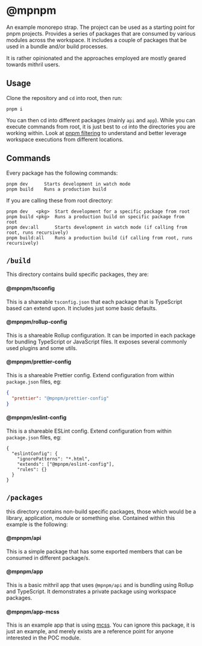 # @mpnpm

An example monorepo strap. The project can be used as a starting point for pnpm projects. Provides a series of packages that are consumed by various modules across the workspace. It includes a couple of packages that be used in a bundle and/or build processes.

It is rather opinionated and the approaches employed are mostly geared towards mithril users.

## Usage

Clone the repository and `cd` into root, then run:

```cli
pnpm i
```

You can then cd into different packages (mainly `api` and `app`). While you can execute commands from root, it is just best to `cd` into the directories you are working within. Look at [pnpm filtering](https://pnpm.io/filtering) to understand and better leverage workspace executions from different locations.

## Commands

Every package has the following commands:

```cli
pnpm dev      Starts development in watch mode
pnpm build    Runs a production build
```

If you are calling these from root directory:

```cli
pnpm dev   <pkg>  Start development for a specific package from root
pnpm build <pkg>  Runs a production build on specific package from root
pnpm dev:all      Starts development in watch mode (if calling from root, runs recursively)
pnpm build:all    Runs a production build (if calling from root, runs recursively)
```

## `/build`

This directory contains build specific packages, they are:

#### @mpnpm/tsconfig

This is a shareable `tsconfig.json` that each package that is TypeScript based can extend upon. It includes just some basic defaults.

#### @mpnpm/rollup-config

This is a shareable Rollup configuration. It can be imported in each package for bundling TypeScript or JavaScript files. It exposes several commonly used plugins and some utils.

#### @mpnpm/prettier-config

This is a shareable Prettier config. Extend configuration from within `package.json` files, eg:

```json
{
  "prettier": "@mpnpm/prettier-config"
}
```

#### @mpnpm/eslint-config

This is a shareable ESLint config. Extend configuration from within `package.json` files, eg:

```jsonc
{
  "eslintConfig": {
    "ignorePatterns": "*.html",
    "extends": ["@mpnpm/eslint-config"],
    "rules": {}
  }
}
```

## `/packages`

this directory contains non-build specific packages, those which would be a library, application, module or something else. Contained within this example is the following:

#### @mpnpm/api

This is a simple package that has some exported members that can be consumed in different package/s.

#### @mpnpm/app

This is a basic mithril app that uses `@mpnpm/api` and is bundling using Rollup and TypeScript. It demonstrates a private package using workspace packages.

#### @mpnpm/app-mcss

This is an example app that is using [mcss](https://github.com/brixtol/mcss). You can ignore this package, it is just an example, and merely exists are a reference point for anyone interested in the POC module.
